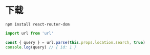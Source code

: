 # 下载

`npm install react-router-dom`

```js
import url from 'url'

const { query } = url.parse(this.props.location.search, true)
console.log(query) // { id: 1 }
```


